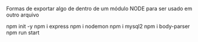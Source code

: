 Formas de exportar algo de dentro de um módulo NODE para ser usado em outro arquivo


npm init -y
npm i express
npm i nodemon
npm i mysql2
npm i body-parser
npm run start